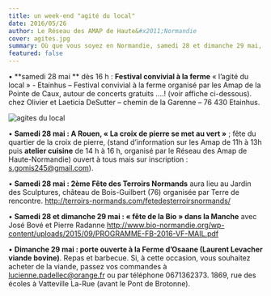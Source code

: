 ```yaml
---
title: un week-end "agité du local"
date: 2016/05/26
author: Le Réseau des AMAP de Haute&#x2011;Normandie
cover: agites.jpg
summary: Où que vous soyez en Normandie, samedi 28 et dimanche 29 mai, vous trouverez une animation ayant trait à l'alimentation ou à l'agriculture locale ! Notre agenda c'est par là
featured: false
---
```

    
•	**samedi 28 mai ** dès 16 h : **Festival convivial à la ferme** « l’agité du local » - Etainhus – Festival convivial à la ferme organisé par les Amap de la Pointe de Caux, autour de concerts gratuits ....! (voir affiche ci-dessous). chez Olivier et Laeticia DeSutter – chemin de la Garenne – 76 430 Etainhus.

![agites du local](/content/events/images/agites.jpg)
    
•	**Samedi 28 mai : A Rouen, « La croix de pierre se met au vert »** ; fête du quartier de la croix de pierre, (stand d’information sur les Amap de 11h à 13h puis **atelier cuisine** de 14 h à 16 h, organisé par le Réseau des Amap de Haute-Normandie) ouvert à tous mais sur inscription : s.gomis245@gmail.com).

•	**Samedi 28 mai : 2ème Fête des Terroirs Normands** aura lieu au Jardin des Sculptures, château de Bois-Guilbert (76) organisée par Terre de rencontre. 
http://terroirs-normands.com/fetedesterroirsnormands/


•	**Samedi 28 et dimanche 29 mai : « fête de la Bio » dans la Manche** avec José Bové et Pierre Radanne http://www.bio-normandie.org/wp-content/uploads/2015/09/PROGRAMME-FB-2016-VF-MAIL.pdf

•	**Dimanche 29 mai :    porte ouverte à la Ferme d’Osaane (Laurent Levacher viande bovine)**. Repas et barbecue. Si, à cette occasion, vous souhaitez acheter de la viande, passez vos commandes à lucienne.padellec@orange.fr ou par téléphone 0671362373. 1869, rue des écoles à Vatteville La-Rue (avant le Pont de Brotonne).
